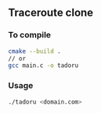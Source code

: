 ## Traceroute clone

### To compile
```bash
cmake --build .
// or
gcc main.c -o tadoru
```

### Usage
```bash
./tadoru <domain.com>
```